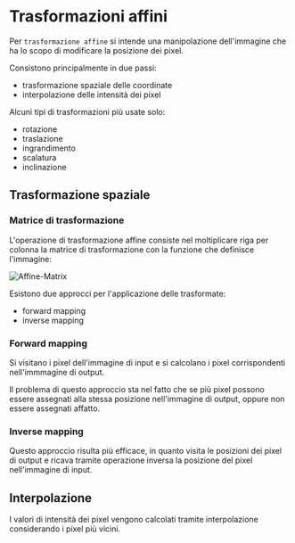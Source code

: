 # Trasformazioni affini

Per `trasformazione affine` si intende una manipolazione dell'immagine che ha lo
scopo di modificare la posizione dei pixel.

Consistono principalmente in due passi:

- trasformazione spaziale delle coordinate
- interpolazione delle intensità dei pixel

Alcuni tipi di trasformazioni più usate solo:

- rotazione
- traslazione
- ingrandimento
- scalatura
- inclinazione

## Trasformazione spaziale

### Matrice di trasformazione

L'operazione di trasformazione affine consiste nel moltiplicare riga per colonna
la matrice di trasformazione con la funzione che definisce l'immagine:

![Affine-Matrix](https://en.wikipedia.org/wiki/File:2D_affine_transformation_matrix.svg)

Esistono due approcci per l'applicazione delle trasformate:

- forward mapping
- inverse mapping

### Forward mapping

Si visitano i pixel dell'immagine di input e si calcolano i pixel corrispondenti
nell'immmagine di output.

Il problema di questo approccio sta nel fatto che se più pixel possono essere
assegnati alla stessa posizione nell'immagine di output, oppure non essere
assegnati affatto.

### Inverse mapping

Questo approccio risulta più efficace, in quanto visita le posizioni dei pixel
di output e ricava tramite operazione inversa la posizione del pixel
nell'immagine di input.

## Interpolazione 

I valori di intensità dei pixel vengono calcolati tramite interpolazione considerando i pixel più vicini.
